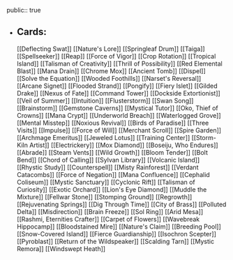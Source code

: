 public:: true
- ## Cards:
	[[Deflecting Swat]]
	[[Nature's Lore]]
	[[Springleaf Drum]]
	[[Taiga]]
	[[Spellseeker]]
	[[Reap]]
	[[Force of Vigor]]
	[[Crop Rotation]]
	[[Tropical Island]]
	[[Talisman of Creativity]]
	[[Thrill of Possibility]]
	[[Red Elemental Blast]]
	[[Mana Drain]]
	[[Chrome Mox]]
	[[Ancient Tomb]]
	[[Dispel]]
	[[Solve the Equation]]
	[[Wooded Foothills]]
	[[Narset's Reversal]]
	[[Arcane Signet]]
	[[Flooded Strand]]
	[[Pongify]]
	[[Fiery Islet]]
	[[Gilded Drake]]
	[[Nexus of Fate]]
	[[Command Tower]]
	[[Dockside Extortionist]]
	[[Veil of Summer]]
	[[Intuition]]
	[[Flusterstorm]]
	[[Swan Song]]
	[[Brainstorm]]
	[[Gemstone Caverns]]
	[[Mystical Tutor]]
	[[Oko, Thief of Crowns]]
	[[Mana Crypt]]
	[[Underworld Breach]]
	[[Waterlogged Grove]]
	[[Mental Misstep]]
	[[Noxious Revival]]
	[[Birds of Paradise]]
	[[Three Visits]]
	[[Impulse]]
	[[Force of Will]]
	[[Merchant Scroll]]
	[[Spire Garden]]
	[[Archmage Emeritus]]
	[[Jeweled Lotus]]
	[[Training Center]]
	[[Storm-Kiln Artist]]
	[[Electrickery]]
	[[Mox Diamond]]
	[[Boseiju, Who Endures]]
	[[Abrade]]
	[[Steam Vents]]
	[[Wild Growth]]
	[[Bloom Tender]]
	[[Bolt Bend]]
	[[Chord of Calling]]
	[[Sylvan Library]]
	[[Volcanic Island]]
	[[Rhystic Study]]
	[[Counterspell]]
	[[Misty Rainforest]]
	[[Verdant Catacombs]]
	[[Force of Negation]]
	[[Mana Confluence]]
	[[Cephalid Coliseum]]
	[[Mystic Sanctuary]]
	[[Cyclonic Rift]]
	[[Talisman of Curiosity]]
	[[Exotic Orchard]]
	[[Lion's Eye Diamond]]
	[[Muddle the Mixture]]
	[[Fellwar Stone]]
	[[Stomping Ground]]
	[[Regrowth]]
	[[Rejuvenating Springs]]
	[[Dig Through Time]]
	[[City of Brass]]
	[[Polluted Delta]]
	[[Misdirection]]
	[[Brain Freeze]]
	[[Sol Ring]]
	[[Arid Mesa]]
	[[Rashmi, Eternities Crafter]]
	[[Carpet of Flowers]]
	[[Wavebreak Hippocamp]]
	[[Bloodstained Mire]]
	[[Nature's Claim]]
	[[Breeding Pool]]
	[[Snow-Covered Island]]
	[[Fierce Guardianship]]
	[[Isochron Scepter]]
	[[Pyroblast]]
	[[Return of the Wildspeaker]]
	[[Scalding Tarn]]
	[[Mystic Remora]]
	[[Windswept Heath]]
